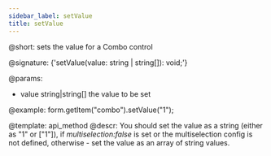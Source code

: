 ```yaml
---
sidebar_label: setValue
title: setValue
---          
```


@short: sets the value for a Combo control

@signature: {'setValue(value: string | string[]): void;'}


@params:
- value     string|string[]     the value to be set  


@example:
form.getItem("combo").setValue("1");



@template: api_method
@descr:
You should set the value as a string (either as "1" or ["1"]), if *multiselection:false* is set or
the multiselection config is not defined, otherwise - set the value as an array of string values.

